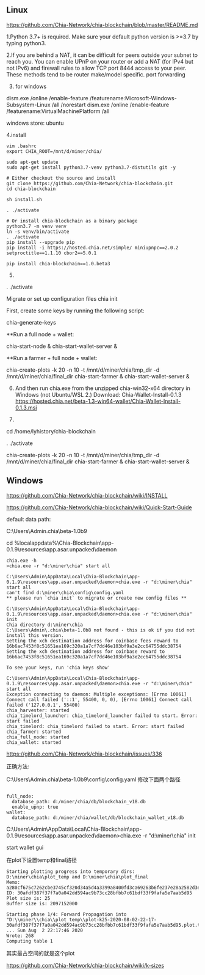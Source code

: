## Linux

https://github.com/Chia-Network/chia-blockchain/blob/master/README.md

1.Python 3.7+ is required. Make sure your default python version is >=3.7 by typing python3.

2.If you are behind a NAT, it can be difficult for peers outside your subnet to reach you. You can enable UPnP on your router or add a NAT (for IPv4 but not IPv6) and firewall rules to allow TCP port 8444 access to your peer. These methods tend to be router make/model specific.
port forwarding

3. for windows

dism.exe /online /enable-feature /featurename:Microsoft-Windows-Subsystem-Linux /all /norestart
dism.exe /online /enable-feature /featurename:VirtualMachinePlatform /all

windows store: ubuntu

4.install

```
vim .bashrc
export CHIA_ROOT=/mnt/d/miner/chia/

sudo apt-get update
sudo apt-get install python3.7-venv python3.7-distutils git -y

# Either checkout the source and install
git clone https://github.com/Chia-Network/chia-blockchain.git
cd chia-blockchain

sh install.sh

. ./activate

# Or install chia-blockchain as a binary package
python3.7 -m venv venv
ln -s venv/bin/activate
. ./activate
pip install --upgrade pip
pip install -i https://hosted.chia.net/simple/ miniupnpc==2.0.2 setproctitle==1.1.10 cbor2==5.0.1

pip install chia-blockchain==1.0.beta3
```

5.

. ./activate


Migrate or set up configuration files
chia init

First, create some keys by running the following script:

chia-generate-keys

**Run a full node + wallet:

chia-start-node &
chia-start-wallet-server &


**Run a farmer + full node + wallet:

chia-create-plots -k 20 -n 10 -t /mnt/d/miner/chia/tmp_dir -d /mnt/d/miner/chia/final_dir
chia-start-farmer &
chia-start-wallet-server &


6. And then run chia.exe from the unzipped chia-win32-x64 directory in Windows (not Ubuntu/WSL 2.)
Download: Chia-Wallet-Install-0.1.3 https://hosted.chia.net/beta-1.3-win64-wallet/Chia-Wallet-Install-0.1.3.msi


7.

cd /home/lyhistory/chia-blockchain

. ./activate

chia-create-plots -k 20 -n 10 -t /mnt/d/miner/chia/tmp_dir -d /mnt/d/miner/chia/final_dir
chia-start-farmer &
chia-start-wallet-server &

## Windows

https://github.com/Chia-Network/chia-blockchain/wiki/INSTALL

https://github.com/Chia-Network/chia-blockchain/wiki/Quick-Start-Guide

default data path:

C:\Users\Admin\.chia\beta-1.0b9

cd %localappdata%\Chia-Blockchain\app-0.1.9\resources\app.asar.unpacked\daemon

```
chia.exe -h
>chia.exe -r "d:\miner\chia" start all

C:\Users\Admin\AppData\Local\Chia-Blockchain\app-0.1.9\resources\app.asar.unpacked\daemon>chia.exe -r "d:\miner\chia" start all
can't find d:\miner\chia\config\config.yaml
** please run `chia init` to migrate or create new config files **

C:\Users\Admin\AppData\Local\Chia-Blockchain\app-0.1.9\resources\app.asar.unpacked\daemon>chia.exe -r "d:\miner\chia" init
Chia directory d:\miner\chia
C:\Users\Admin\.chia\beta-1.0b8 not found - this is ok if you did not install this version.
Setting the xch destination address for coinbase fees reward to 16b6ac7453f8c51651ea169c320a1a7cf7dd46e103bf9a3e2cc64755ddc38754
Setting the xch destination address for coinbase reward to 16b6ac7453f8c51651ea169c320a1a7cf7dd46e103bf9a3e2cc64755ddc38754

To see your keys, run 'chia keys show'

C:\Users\Admin\AppData\Local\Chia-Blockchain\app-0.1.9\resources\app.asar.unpacked\daemon>chia.exe -r "d:\miner\chia" start all
Exception connecting to daemon: Multiple exceptions: [Errno 10061] Connect call failed ('::1', 55400, 0, 0), [Errno 10061] Connect call failed ('127.0.0.1', 55400)
chia_harvester: started
chia_timelord_launcher: chia_timelord_launcher failed to start. Error: start failed
chia_timelord: chia_timelord failed to start. Error: start failed
chia_farmer: started
chia_full_node: started
chia_wallet: started
```

https://github.com/Chia-Network/chia-blockchain/issues/336

正确方法:

C:\Users\Admin\.chia\beta-1.0b9\config\config.yaml 修改下面两个路径

```

full_node:
  database_path: d:/miner/chia/db/blockchain_v18.db
  enable_upnp: true
wallet:
  database_path: d:/miner/chia/wallet/db/blockchain_wallet_v18.db

```

C:\Users\Admin\AppData\Local\Chia-Blockchain\app-0.1.9\resources\app.asar.unpacked\daemon>chia.exe -r "d:\miner\chia" init

start wallet gui

在plot下设置temp和final路径

```
Starting plotting progress into temporary dirs: D:\miner\chia\plot_temp and D:\miner\chia\plot_final
Memo: a280cf675c7262cbe3745cf320d34a5d4a3399a8400fd3ca69263b6fe237e28a2582d3e58dd0bf30b8e14ae9aec04ff1a5908acb4de86fe42ef3756647d7a73278d62a645ffdbc95184da2c3c23cf5f6f8988732ca36be96222333a9dfa9728801a048fa6873e0e3531da7fed87b7c619caa9f7a85f43d80531f4e418e757d43
ID: 30afdf387f37f7a0a042dd594ac9b73cc28bfbb7c61bdf33f9fafa5e7aab5d95
Plot size is: 25
Buffer size is: 2097152000

Starting phase 1/4: Forward Propagation into "D:\\miner\\chia\\plot_temp\\plot-k25-2020-08-02-22-17-30afdf387f37f7a0a042dd594ac9b73cc28bfbb7c61bdf33f9fafa5e7aab5d95.plot.tmp" ... Sun Aug  2 22:17:46 2020
Wrote: 268
Computing table 1
```

其实最占空间的就是这个plot

https://github.com/Chia-Network/chia-blockchain/wiki/k-sizes
